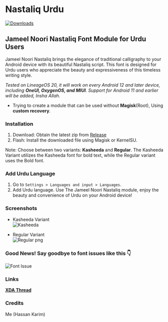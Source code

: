 # Nastaliq Urdu
[![Downloads](https://img.shields.io/github/downloads/Hassan-kareem/Nastaliq-Urdu_font/Noori-Kasheeda/total.svg?color=green&label=Downloads&query=totalString)](https://github.com/Hassan-kareem/Nastaliq-Urdu_font/releases/tag/Noori-Kasheeda)
## Jameel Noori Nastaliq Font Module for Urdu Users

Jameel Noori Nastaliq brings the elegance of traditional calligraphy to your Android device with its beautiful Nastaliq script. This font is designed for Urdu users who appreciate the beauty and expressiveness of this timeless writing style.

*Tested on LineageOS 20, it will work on every Android 12 and later device, including <b>OneUI, OxygenOS, and MIUI</b>. Support for Android 11 and earlier will be added, Insha Allah.*
* Trying to create a module that can be used without <b>Magisk</b>(Root), Using <b>custom recovery</b>.
### Installation

1. Download: Obtain the latest zip from [Release](https://github.com/Hassan-kareem/Nastaliq-Urdu_font/releases)
2. Flash: Install the downloaded file using Magisk or KernelSU.

Note: Choose between two variants: <b>Kasheeda</b> and <b>Regular</b>. The Kasheeda Variant utilizes the Kasheeda font for bold text, while the Regular variant uses the Bold font.

### Add Urdu Language

1. Go to `Settings > Languages and input > Languages`.
2. Add Urdu language.
Use The Jameel Noori Nastaliq module, enjoy the beauty and convenience of Urdu on your Android device!

### Screenshots

* Kasheeda Variant <br> ![Kasheeda](https://github.com/Hassan-kareem/Nastaliq-Fonts/assets/144518310/245c7e76-07dc-4d4a-80c8-e8ab4a555b3d) <!-- Describing Kasheeda Variant -->

* Regular Variant <br>
![Regular png](https://github.com/Hassan-kareem/Nastaliq-Fonts/assets/144518310/b4af05c4-7751-41e0-9b10-39f43aff8428) <!-- Describing Regular Variant -->

### Good News! Say goodbye to font issues like this 👇

![Font Issue](https://github.com/Hassan-kareem/Nastaliq-Fonts/assets/144518310/85930501-fab5-4e85-b2e5-55592639ff14)

### Links
<a href="https://xdaforums.com/t/module-font-nastaliq-urdu-font.4645787/"><b>XDA Thread</b></a>
### Credits

Me (Hassan Karim)

